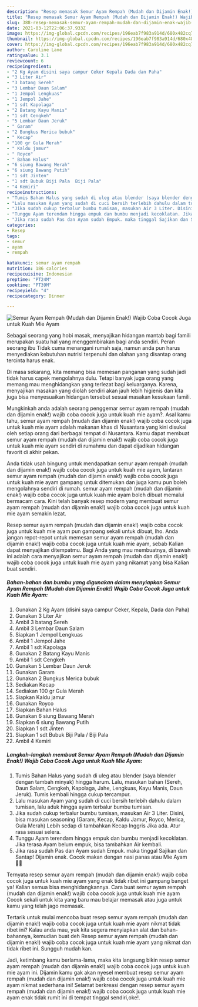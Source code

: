 ```yaml
---
description: "Resep memasak Semur Ayam Rempah (Mudah dan Dijamin Enak!) Wajib Coba Cocok Juga untuk Kuah Mie Ayam Sederhana dan Mudah Dibuat"
title: "Resep memasak Semur Ayam Rempah (Mudah dan Dijamin Enak!) Wajib Coba Cocok Juga untuk Kuah Mie Ayam Sederhana dan Mudah Dibuat"
slug: 388-resep-memasak-semur-ayam-rempah-mudah-dan-dijamin-enak-wajib-coba-cocok-juga-untuk-kuah-mie-ayam-sederhana-dan-mudah-dibuat
date: 2021-03-12T22:06:37.933Z
image: https://img-global.cpcdn.com/recipes/196eab7f983a914d/680x482cq70/semur-ayam-rempah-mudah-dan-dijamin-enak-wajib-coba-cocok-juga-untuk-kuah-mie-ayam-foto-resep-utama.jpg
thumbnail: https://img-global.cpcdn.com/recipes/196eab7f983a914d/680x482cq70/semur-ayam-rempah-mudah-dan-dijamin-enak-wajib-coba-cocok-juga-untuk-kuah-mie-ayam-foto-resep-utama.jpg
cover: https://img-global.cpcdn.com/recipes/196eab7f983a914d/680x482cq70/semur-ayam-rempah-mudah-dan-dijamin-enak-wajib-coba-cocok-juga-untuk-kuah-mie-ayam-foto-resep-utama.jpg
author: Caroline Lane
ratingvalue: 3.1
reviewcount: 6
recipeingredient:
- "2 Kg Ayam disini saya campur Ceker Kepala Dada dan Paha"
- "3 Liter Air"
- "3 batang Sereh"
- "3 Lembar Daun Salam"
- "1 Jempol Lengkuas"
- "1 Jempol Jahe"
- "1 sdt Kapolaga"
- "2 Batang Kayu Manis"
- "1 sdt Cengkeh"
- "5 Lembar Daun Jeruk"
- " Garam"
- "2 Bungkus Merica bubuk"
- " Kecap"
- "100 gr Gula Merah"
- " Kaldu jamur"
- " Royco"
- " Bahan Halus"
- "6 siung Bawang Merah"
- "6 siung Bawang Putih"
- "1 sdt Jinten"
- "1 sdt Bubuk Biji Pala  Biji Pala"
- "4 Kemiri"
recipeinstructions:
- "Tumis Bahan Halus yang sudah di uleg atau blender (saya blender dengan tambah minyak) hingga harum. Lalu, masukan bahan (Sereh, Daun Salam, Cengkeh, Kapolaga, Jahe, Lengkuas, Kayu Manis, Daun Jeruk). Tumis kembali hingga cukup tercampur."
- "Lalu masukan Ayam yang sudah di cuci bersih terlebih dahulu dalam tumisan, lalu aduk hingga ayam terbalur bumbu tumisan."
- "Jika sudah cukup terbalur bumbu tumisan, masukan Air 3 Liter. Disini, bisa masukan seasoning (Garam, Kecap, Kaldu Jamur, Royco, Merica, Gula Merah) Lebih sedap di tambahkan Kecap Inggris Jika ada. Atur rasa sesuai selera."
- "Tunggu Ayam terendam hingga empuk dan bumbu menjadi kecoklatan. Jika terasa Ayam belum empuk, bisa tambahkan Air kembali."
- "Jika rasa sudah Pas dan Ayam sudah Empuk. maka tinggal Sajikan dan Santap! Dijamin enak. Cocok makan dengan nasi panas atau Mie Ayam 👍🏻"
categories:
- Resep
tags:
- semur
- ayam
- rempah

katakunci: semur ayam rempah 
nutrition: 186 calories
recipecuisine: Indonesian
preptime: "PT24M"
cooktime: "PT39M"
recipeyield: "4"
recipecategory: Dinner

---
```



![Semur Ayam Rempah (Mudah dan Dijamin Enak!) Wajib Coba Cocok Juga untuk Kuah Mie Ayam](https://img-global.cpcdn.com/recipes/196eab7f983a914d/680x482cq70/semur-ayam-rempah-mudah-dan-dijamin-enak-wajib-coba-cocok-juga-untuk-kuah-mie-ayam-foto-resep-utama.jpg)

Sebagai seorang yang hobi masak, menyajikan hidangan mantab bagi famili merupakan suatu hal yang menggembirakan bagi anda sendiri. Peran seorang ibu Tidak cuma menangani rumah saja, namun anda pun harus menyediakan kebutuhan nutrisi terpenuhi dan olahan yang disantap orang tercinta harus enak.

Di masa  sekarang, kita memang bisa memesan panganan yang sudah jadi tidak harus capek mengolahnya dulu. Tetapi banyak juga orang yang memang mau menghidangkan yang terlezat bagi keluarganya. Karena, menyajikan masakan yang diolah sendiri akan jauh lebih higienis dan kita juga bisa menyesuaikan hidangan tersebut sesuai masakan kesukaan famili. 



Mungkinkah anda adalah seorang penggemar semur ayam rempah (mudah dan dijamin enak!) wajib coba cocok juga untuk kuah mie ayam?. Asal kamu tahu, semur ayam rempah (mudah dan dijamin enak!) wajib coba cocok juga untuk kuah mie ayam adalah makanan khas di Nusantara yang kini disukai oleh setiap orang dari berbagai tempat di Nusantara. Kamu dapat membuat semur ayam rempah (mudah dan dijamin enak!) wajib coba cocok juga untuk kuah mie ayam sendiri di rumahmu dan dapat dijadikan hidangan favorit di akhir pekan.

Anda tidak usah bingung untuk mendapatkan semur ayam rempah (mudah dan dijamin enak!) wajib coba cocok juga untuk kuah mie ayam, lantaran semur ayam rempah (mudah dan dijamin enak!) wajib coba cocok juga untuk kuah mie ayam gampang untuk ditemukan dan juga kamu pun boleh mengolahnya sendiri di rumah. semur ayam rempah (mudah dan dijamin enak!) wajib coba cocok juga untuk kuah mie ayam boleh dibuat memalui bermacam cara. Kini telah banyak resep modern yang membuat semur ayam rempah (mudah dan dijamin enak!) wajib coba cocok juga untuk kuah mie ayam semakin lezat.

Resep semur ayam rempah (mudah dan dijamin enak!) wajib coba cocok juga untuk kuah mie ayam pun gampang sekali untuk dibuat, lho. Anda jangan repot-repot untuk memesan semur ayam rempah (mudah dan dijamin enak!) wajib coba cocok juga untuk kuah mie ayam, sebab Kalian dapat menyajikan ditempatmu. Bagi Anda yang mau membuatnya, di bawah ini adalah cara menyajikan semur ayam rempah (mudah dan dijamin enak!) wajib coba cocok juga untuk kuah mie ayam yang nikamat yang bisa Kalian buat sendiri.

<!--inarticleads1-->

##### Bahan-bahan dan bumbu yang digunakan dalam menyiapkan Semur Ayam Rempah (Mudah dan Dijamin Enak!) Wajib Coba Cocok Juga untuk Kuah Mie Ayam:

1. Gunakan 2 Kg Ayam (disini saya campur Ceker, Kepala, Dada dan Paha)
1. Gunakan 3 Liter Air
1. Ambil 3 batang Sereh
1. Ambil 3 Lembar Daun Salam
1. Siapkan 1 Jempol Lengkuas
1. Ambil 1 Jempol Jahe
1. Ambil 1 sdt Kapolaga
1. Gunakan 2 Batang Kayu Manis
1. Ambil 1 sdt Cengkeh
1. Gunakan 5 Lembar Daun Jeruk
1. Gunakan  Garam
1. Gunakan 2 Bungkus Merica bubuk
1. Sediakan  Kecap
1. Sediakan 100 gr Gula Merah
1. Siapkan  Kaldu jamur
1. Gunakan  Royco
1. Siapkan  Bahan Halus
1. Gunakan 6 siung Bawang Merah
1. Siapkan 6 siung Bawang Putih
1. Siapkan 1 sdt Jinten
1. Siapkan 1 sdt Bubuk Biji Pala / Biji Pala
1. Ambil 4 Kemiri




<!--inarticleads2-->

##### Langkah-langkah membuat Semur Ayam Rempah (Mudah dan Dijamin Enak!) Wajib Coba Cocok Juga untuk Kuah Mie Ayam:

1. Tumis Bahan Halus yang sudah di uleg atau blender (saya blender dengan tambah minyak) hingga harum. Lalu, masukan bahan (Sereh, Daun Salam, Cengkeh, Kapolaga, Jahe, Lengkuas, Kayu Manis, Daun Jeruk). Tumis kembali hingga cukup tercampur.
1. Lalu masukan Ayam yang sudah di cuci bersih terlebih dahulu dalam tumisan, lalu aduk hingga ayam terbalur bumbu tumisan.
1. Jika sudah cukup terbalur bumbu tumisan, masukan Air 3 Liter. Disini, bisa masukan seasoning (Garam, Kecap, Kaldu Jamur, Royco, Merica, Gula Merah) Lebih sedap di tambahkan Kecap Inggris Jika ada. Atur rasa sesuai selera.
1. Tunggu Ayam terendam hingga empuk dan bumbu menjadi kecoklatan. Jika terasa Ayam belum empuk, bisa tambahkan Air kembali.
1. Jika rasa sudah Pas dan Ayam sudah Empuk. maka tinggal Sajikan dan Santap! Dijamin enak. Cocok makan dengan nasi panas atau Mie Ayam 👍🏻




Ternyata resep semur ayam rempah (mudah dan dijamin enak!) wajib coba cocok juga untuk kuah mie ayam yang enak tidak ribet ini gampang banget ya! Kalian semua bisa menghidangkannya. Cara buat semur ayam rempah (mudah dan dijamin enak!) wajib coba cocok juga untuk kuah mie ayam Cocok sekali untuk kita yang baru mau belajar memasak atau juga untuk kamu yang telah jago memasak.

Tertarik untuk mulai mencoba buat resep semur ayam rempah (mudah dan dijamin enak!) wajib coba cocok juga untuk kuah mie ayam nikmat tidak ribet ini? Kalau anda mau, yuk kita segera menyiapkan alat dan bahan-bahannya, kemudian buat deh Resep semur ayam rempah (mudah dan dijamin enak!) wajib coba cocok juga untuk kuah mie ayam yang nikmat dan tidak ribet ini. Sungguh mudah kan. 

Jadi, ketimbang kamu berlama-lama, maka kita langsung bikin resep semur ayam rempah (mudah dan dijamin enak!) wajib coba cocok juga untuk kuah mie ayam ini. Dijamin kamu gak akan nyesel membuat resep semur ayam rempah (mudah dan dijamin enak!) wajib coba cocok juga untuk kuah mie ayam nikmat sederhana ini! Selamat berkreasi dengan resep semur ayam rempah (mudah dan dijamin enak!) wajib coba cocok juga untuk kuah mie ayam enak tidak rumit ini di tempat tinggal sendiri,oke!.

